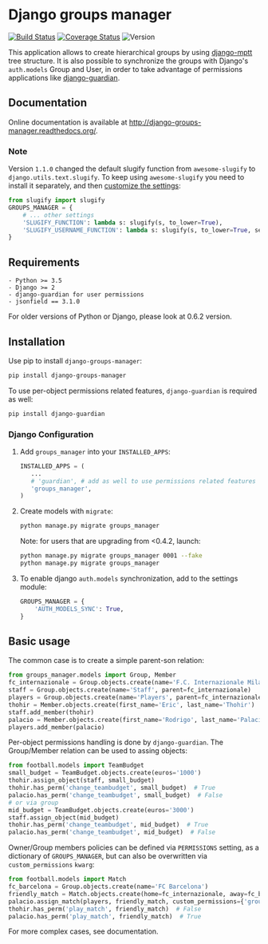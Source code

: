 # Django groups manager

[![Build Status](https://travis-ci.org/vittoriozamboni/django-groups-manager.svg?branch=master)](https://travis-ci.org/vittoriozamboni/django-groups-manager) [![Coverage Status](https://coveralls.io/repos/vittoriozamboni/django-groups-manager/badge.png?branch=master)](https://coveralls.io/r/vittoriozamboni/django-groups-manager?branch=master) ![Version](https://badge.fury.io/py/django-groups-manager.svg)

This application allows to create hierarchical groups by using [django-mptt](https://github.com/django-mptt/django-mptt) tree structure.
It is also possible to synchronize the groups with Django's `auth.models` Group and User, in order to take advantage of permissions applications like [django-guardian](https://github.com/lukaszb/django-guardian/).

## Documentation

Online documentation is available at http://django-groups-manager.readthedocs.org/.

### Note

Version `1.1.0` changed the default slugify function from `awesome-slugify` to `django.utils.text.slugify`.
To keep using `awesome-slugify` you need to install it separately, and then
[customize the settings](https://django-groups-manager.readthedocs.io/en/latest/settings.html#slugify-function):

```python
from slugify import slugify
GROUPS_MANAGER = {
    # ... other settings
    'SLUGIFY_FUNCTION': lambda s: slugify(s, to_lower=True),
    'SLUGIFY_USERNAME_FUNCTION': lambda s: slugify(s, to_lower=True, separator="_")
}
```

## Requirements

    - Python >= 3.5
    - Django >= 2
    - django-guardian for user permissions
    - jsonfield == 3.1.0

For older versions of Python or Django, please look at 0.6.2 version.

## Installation

Use pip to install `django-groups-manager`:

```bash
pip install django-groups-manager
```

To use per-object permissions related features, `django-guardian` is required as well:

```bash
pip install django-guardian
```

### Django Configuration

1. Add `groups_manager` into your `INSTALLED_APPS`:

   ```python
   INSTALLED_APPS = (
      ...
      # 'guardian', # add as well to use permissions related features
      'groups_manager',
   )
   ```

2. Create models with `migrate`:

   ```bash
   python manage.py migrate groups_manager
   ```

   Note: for users that are upgrading from <0.4.2, launch:

   ```bash
   python manage.py migrate groups_manager 0001 --fake
   python manage.py migrate groups_manager
   ```

3. To enable django `auth.models` synchronization, add to the settings module:

   ```python
   GROUPS_MANAGER = {
       'AUTH_MODELS_SYNC': True,
   }
   ```

## Basic usage

The common case is to create a simple parent-son relation:

```python
from groups_manager.models import Group, Member
fc_internazionale = Group.objects.create(name='F.C. Internazionale Milan')
staff = Group.objects.create(name='Staff', parent=fc_internazionale)
players = Group.objects.create(name='Players', parent=fc_internazionale)
thohir = Member.objects.create(first_name='Eric', last_name='Thohir')
staff.add_member(thohir)
palacio = Member.objects.create(first_name='Rodrigo', last_name='Palacio')
players.add_member(palacio)
```

Per-object permissions handling is done by `django-guardian`. The Group/Member relation can be used to assing objects:

```python
from football.models import TeamBudget
small_budget = TeamBudget.objects.create(euros='1000')
thohir.assign_object(staff, small_budget)
thohir.has_perm('change_teambudget', small_budget)  # True
palacio.has_perm('change_teambudget', small_budget)  # False
# or via group
mid_budget = TeamBudget.objects.create(euros='3000')
staff.assign_object(mid_budget)
thohir.has_perm('change_teambudget', mid_budget)  # True
palacio.has_perm('change_teambudget', mid_budget)  # False
```

Owner/Group members policies can be defined via `PERMISSIONS` setting, as a dictionary of `GROUPS_MANAGER`, but can also be overwritten via `custom_permissions` `kwarg`:

```python
from football.models import Match
fc_barcelona = Group.objects.create(name='FC Barcelona')
friendly_match = Match.objects.create(home=fc_internazionale, away=fc_barcelona)
palacio.assign_match(players, friendly_match, custom_permissions={'group': ['play']})
thohir.has_perm('play_match', friendly_match)  # False
palacio.has_perm('play_match', friendly_match)  # True
```

For more complex cases, see documentation.
